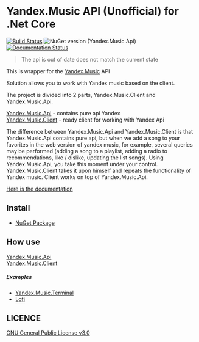 Yandex.Music API (Unofficial) for .Net Core
====

[![Build Status](https://travis-ci.com/Winster332/Yandex.Music.Api.svg?branch=master)](https://travis-ci.com/Winster332/Yandex.Music.Api)
![NuGet version (Yandex.Music.Api)](https://img.shields.io/nuget/v/Yandex.Music.Api.svg?style=flat-square)
[![Documentation Status](https://readthedocs.org/projects/yandexmusicapi/badge/?version=latest)](https://yandexmusicapi.readthedocs.io/en/latest/?badge=latest)

> The api is out of date does not match the current state

This is wrapper for the [Yandex.Music](http://music.yandex.ru/) API

Solution allows you to work with Yandex music based on the client.

The project is divided into 2 parts, Yandex.Music.Client and Yandex.Music.Api.

[Yandex.Music.Api](https://github.com/Winster332/Yandex.Music.Api/tree/master/Yandex.Music.Api) - contains pure api
Yandex \
[Yandex.Music.Client](https://github.com/Winster332/Yandex.Music.Api/tree/master/Yandex.Music.Client) - ready client for
working with Yandex Api

The difference between Yandex.Music.Api and Yandex.Music.Client is that Yandex.Music.Api contains pure api, but when we
add a song to your favorites in the web version of yandex music, for example, several queries may be performed (adding a
song to a playlist, adding a radio to recommendations, like / dislike, updating the list songs). Using Yandex.Music.Api,
you take this moment under your control. Yandex.Music.Client takes it upon himself and repeats the functionality of
Yandex music. Client works on top of Yandex.Music.Api.

[Here is the documentation](https://readthedocs.org/projects/yandexmusicapi/)

Install
-------

- [NuGet Package](https://www.nuget.org/packages/Yandex.Music.Api/1.0.0)

How use
-------

[Yandex.Music.Api](https://github.com/Winster332/Yandex.Music.Api/tree/master/Yandex.Music.Api) \
[Yandex.Music.Client](https://github.com/Winster332/Yandex.Music.Api/tree/master/Yandex.Music.Client)

##### Examples

- [Yandex.Music.Terminal](https://github.com/Winster332/Yandex.Music.Terminal)
- [Lofi](https://github.com/Winster332/Lofi)

LICENCE
-------
[GNU General Public License v3.0](https://github.com/Winster332/Yandex.Music.Api/blob/master/LICENSE)

